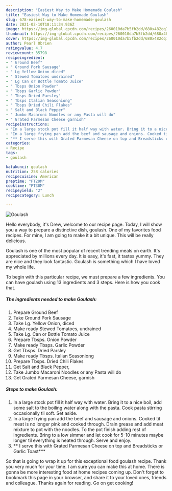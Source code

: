 ```yaml
---
description: "Easiest Way to Make Homemade Goulash"
title: "Easiest Way to Make Homemade Goulash"
slug: 678-easiest-way-to-make-homemade-goulash
date: 2021-02-10T18:11:34.936Z
image: https://img-global.cpcdn.com/recipes/260010da7b5fb2dd/680x482cq70/goulash-recipe-main-photo.jpg
thumbnail: https://img-global.cpcdn.com/recipes/260010da7b5fb2dd/680x482cq70/goulash-recipe-main-photo.jpg
cover: https://img-global.cpcdn.com/recipes/260010da7b5fb2dd/680x482cq70/goulash-recipe-main-photo.jpg
author: Pearl Obrien
ratingvalue: 4.7
reviewcount: 35798
recipeingredient:
- " Ground Beef"
- " Ground Pork Sausage"
- " Lg Yellow Onion diced"
- " Stewed Tomatoes undrained"
- " Lg Can or Bottle Tomato Juice"
- " Tbsps Onion Powder"
- " Tbsps Garlic Powder"
- " Tbsps Dried Parsley"
- " Tbsps Italian Seasoniong"
- " Tbsps Dried Chili Flakes"
- " Salt and Black Pepper"
- " Jumbo Macaroni Noodles or any Pasta will do"
- " Grated Parmesan Cheese garnish"
recipeinstructions:
- "In a large stock pot fill it half way with water. Bring it to a nice boil, add some salt to the boiling water along with the pasta. Cook pasta stirring occasionally til soft. Set aside."
- "In a large frying pan add the beef and sausage and onions. Cooked til meat is no longer pink and cooked through. Drain grease and add meat mixture to pot with the noodles. To the pot finish adding rest of ingredients. Bring to a low simmer and let cook for 5-10 minutes maybe longer til everything is heated through. Serve and enjoy."
- "** I serve this with Grated Parmesan Cheese on top and Breadsticks or Garlic Toast***"
categories:
- Recipe
tags:
- goulash

katakunci: goulash 
nutrition: 258 calories
recipecuisine: American
preptime: "PT29M"
cooktime: "PT30M"
recipeyield: "2"
recipecategory: Lunch

---
```



![Goulash](https://img-global.cpcdn.com/recipes/260010da7b5fb2dd/680x482cq70/goulash-recipe-main-photo.jpg)

Hello everybody, it's Drew, welcome to our recipe page. Today, I will show you a way to prepare a distinctive dish, goulash. One of my favorites food recipes. For mine, I am going to make it a bit unique. This will be really delicious.

Goulash is one of the most popular of recent trending meals on earth. It's appreciated by millions every day. It is easy, it's fast, it tastes yummy. They are nice and they look fantastic. Goulash is something which I have loved my whole life.




To begin with this particular recipe, we must prepare a few ingredients. You can have goulash using 13 ingredients and 3 steps. Here is how you cook that.

<!--inarticleads1-->

##### The ingredients needed to make Goulash:

1. Prepare  Ground Beef
1. Take  Ground Pork Sausage
1. Take  Lg. Yellow Onion, diced
1. Make ready  Stewed Tomatoes, undrained
1. Take  Lg. Can or Bottle Tomato Juice
1. Prepare  Tbsps. Onion Powder
1. Make ready  Tbsps. Garlic Powder
1. Get  Tbsps. Dried Parsley
1. Make ready  Tbsps. Italian Seasoniong
1. Prepare  Tbsps. Dried Chili Flakes
1. Get  Salt and Black Pepper,
1. Take  Jumbo Macaroni Noodles or any Pasta will do
1. Get  Grated Parmesan Cheese, garnish




<!--inarticleads2-->

##### Steps to make Goulash:

1. In a large stock pot fill it half way with water. Bring it to a nice boil, add some salt to the boiling water along with the pasta. Cook pasta stirring occasionally til soft. Set aside.
1. In a large frying pan add the beef and sausage and onions. Cooked til meat is no longer pink and cooked through. Drain grease and add meat mixture to pot with the noodles. To the pot finish adding rest of ingredients. Bring to a low simmer and let cook for 5-10 minutes maybe longer til everything is heated through. Serve and enjoy.
1. ** I serve this with Grated Parmesan Cheese on top and Breadsticks or Garlic Toast***




So that is going to wrap it up for this exceptional food goulash recipe. Thank you very much for your time. I am sure you can make this at home. There is gonna be more interesting food at home recipes coming up. Don't forget to bookmark this page in your browser, and share it to your loved ones, friends and colleague. Thanks again for reading. Go on get cooking!
